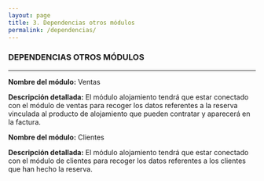```yaml
---
layout: page
title: 3. Dependencias otros módulos
permalink: /dependencias/
---
```


### DEPENDENCIAS OTROS MÓDULOS

---

**Nombre del módulo:** Ventas

**Descripción detallada:** El módulo alojamiento tendrá que estar conectado con el módulo de ventas para recoger los datos referentes a la reserva vinculada al producto de alojamiento que pueden contratar y aparecerá en la factura.





**Nombre del módulo:** Clientes

**Descripción detallada:** El módulo alojamiento tendrá que estar conectado con el módulo de clientes para recoger los datos referentes a los clientes que han hecho la reserva.



